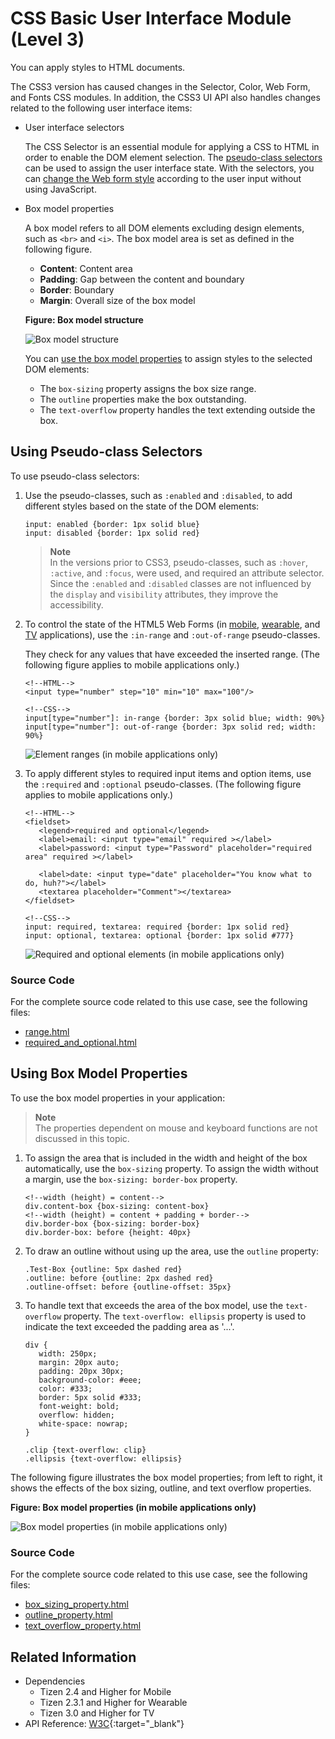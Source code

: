 # CSS Basic User Interface Module (Level 3)

You can apply styles to HTML documents.

The CSS3 version has caused changes in the Selector, Color, Web Form, and Fonts CSS modules. In addition, the CSS3 UI API also handles changes related to the following user interface items:

- User interface selectors

  The CSS Selector is an essential module for applying a CSS to HTML in order to enable the DOM element selection. The [pseudo-class selectors](https://www.w3.org/TR/2013/WD-selectors4-20130502/#pseudo-classes) can be used to assign the user interface state. With the selectors, you can [change the Web form style](#using-pseudo-class-selectors) according to the user input without using JavaScript.

- Box model properties

  A box model refers to all DOM elements excluding design elements, such as `<br>` and `<i>`. The box model area is set as defined in the following figure.

  - **Content**: Content area
  - **Padding**: Gap between the content and boundary
  - **Border**: Boundary
  - **Margin**: Overall size of the box model

  **Figure: Box model structure**

  ![Box model structure](./media/box_model_properties_struct.png)

  You can [use the box model properties](#using-box-model-properties) to assign styles to the selected DOM elements:

  - The `box-sizing` property assigns the box size range.
  - The `outline` properties make the box outstanding.
  - The `text-overflow` property handles the text extending outside the box.

## Using Pseudo-class Selectors

To use pseudo-class selectors:

1. Use the pseudo-classes, such as `:enabled` and `:disabled`, to add different styles based on the state of the DOM elements:

   ```
   input: enabled {border: 1px solid blue}
   input: disabled {border: 1px solid red}
   ```

   > **Note**  
   > In the versions prior to CSS3, pseudo-classes, such as `:hover`, `:active`, and `:focus`, were used, and required an attribute selector. Since the `:enabled` and `:disabled` classes are not influenced by the `display` and `visibility` attributes, they improve the accessibility.

2. To control the state of the HTML5 Web Forms (in [mobile](../../../api/latest/w3c_api/w3c_api_m.html#forms), [wearable](../../../api/latest/w3c_api/w3c_api_w.html#forms), and [TV](../../../api/latest/w3c_api/w3c_api_tv.html#forms) applications), use the `:in-range` and `:out-of-range` pseudo-classes.

   They check for any values that have exceeded the inserted range. (The following figure applies to mobile applications only.)
   
   ```
   <!--HTML-->
   <input type="number" step="10" min="10" max="100"/>
   ```

   ```
   <!--CSS-->
   input[type="number"]: in-range {border: 3px solid blue; width: 90%}
   input[type="number"]: out-of-range {border: 3px solid red; width: 90%}
   ```

   ![Element ranges (in mobile applications only)](./media/pseudo_elements_selector_range.png)

3. To apply different styles to required input items and option items, use the `:required` and `:optional` pseudo-classes. (The following figure applies to mobile applications only.)

   ```
   <!--HTML-->
   <fieldset>
      <legend>required and optional</legend>
      <label>email: <input type="email" required ></label>
      <label>password: <input type="Password" placeholder="required area" required ></label>

      <label>date: <input type="date" placeholder="You know what to do, huh?"></label>
      <textarea placeholder="Comment"></textarea>
   </fieldset>
   ```

   ```
   <!--CSS-->
   input: required, textarea: required {border: 1px solid red}
   input: optional, textarea: optional {border: 1px solid #777}
   ```

   ![Required and optional elements (in mobile applications only)](./media/pseudo_elements_selector_required.png)

### Source Code

For the complete source code related to this use case, see the following files:

- [range.html](http://download.tizen.org/misc/examples/w3c_html5/dom_forms_and_styles/css_basic_user_interface_module_level_3)
- [required_and_optional.html](http://download.tizen.org/misc/examples/w3c_html5/dom_forms_and_styles/css_basic_user_interface_module_level_3)

## Using Box Model Properties

To use the box model properties in your application:

> **Note**  
> The properties dependent on mouse and keyboard functions are not discussed in this topic.

1. To assign the area that is included in the width and height of the box automatically, use the `box-sizing` property. To assign the width without a margin, use the `box-sizing: border-box` property.

   ```
   <!--width (height) = content-->
   div.content-box {box-sizing: content-box}
   <!--width (height) = content + padding + border-->
   div.border-box {box-sizing: border-box}
   div.border-box: before {height: 40px}
   ```

2. To draw an outline without using up the area, use the `outline` property:

   ```
   .Test-Box {outline: 5px dashed red}
   .outline: before {outline: 2px dashed red}
   .outline-offset: before {outline-offset: 35px}
   ```

3. To handle text that exceeds the area of the box model, use the `text-overflow` property. The `text-overflow: ellipsis` property is used to indicate the text exceeded the padding area as '...'.

   ```
   div {
      width: 250px;
      margin: 20px auto;
      padding: 20px 30px;
      background-color: #eee;
      color: #333;
      border: 5px solid #333;
      font-weight: bold;
      overflow: hidden;
      white-space: nowrap;
   }

   .clip {text-overflow: clip}
   .ellipsis {text-overflow: ellipsis}
   ```

The following figure illustrates the box model properties; from left to right, it shows the effects of the box sizing, outline, and text overflow properties.

**Figure: Box model properties (in mobile applications only)**

![Box model properties (in mobile applications only)](./media/box_model_properties.png)

### Source Code

For the complete source code related to this use case, see the following files:

- [box_sizing_property.html](http://download.tizen.org/misc/examples/w3c_html5/dom_forms_and_styles/css_basic_user_interface_module_level_3)
- [outline_property.html](http://download.tizen.org/misc/examples/w3c_html5/dom_forms_and_styles/css_basic_user_interface_module_level_3)
- [text_overflow_property.html](http://download.tizen.org/misc/examples/w3c_html5/dom_forms_and_styles/css_basic_user_interface_module_level_3)

## Related Information
* Dependencies
  - Tizen 2.4 and Higher for Mobile
  - Tizen 2.3.1 and Higher for Wearable
  - Tizen 3.0 and Higher for TV
* API Reference: [W3C](https://www.w3.org/TR/css-ui-3/){:target="_blank"}
